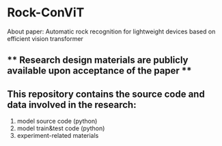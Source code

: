 # Rock-ConViT
About paper: Automatic rock recognition for lightweight devices based on efficient vision transformer

## ** Research design materials are publicly available upon acceptance of the paper **

## This repository contains the source code and data involved in the research:
1. model source code (python)
2. model train&test code (python)
3. experiment-related materials
